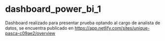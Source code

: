 # dashboard_power_bi_1
Dashboard realizado para presentar prueba optando al cargo de analista de datos, se encuentra publicado en 
https://app.netlify.com/sites/unique-pasca-c09ae2/overview 
